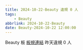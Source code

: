 ```yaml
---
title: 2024-10-22-Beauty 違規 0 人
tags:
    - Beauty
abbrlink: 2024-10-22-Beauty
date: Beauty-2024-10-22 12:00:00
---
```

Beauty 板 [板規連結](https://www.ptt.cc/bbs/Beauty/M.1630069980.A.84B.html)
昨天違規 0 人
